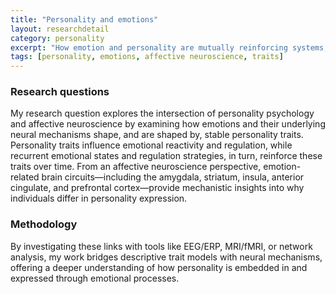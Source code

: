 ```yaml
---
title: "Personality and emotions"
layout: researchdetail
category: personality
excerpt: "How emotion and personality are mutually reinforcing systems, studied through affective neuroscience. By examining the neural mechanisms of emotional processing, regulation, and reactivity, you provide a mechanistic bridge that explains how personality traits manifest in the brain and why emotional tendencies are stable across individuals."
tags: [personality, emotions, affective neuroscience, traits]
---
```


### Research questions
My research question explores the intersection of personality psychology and affective neuroscience by examining how emotions and their underlying neural mechanisms shape, and are shaped by, stable personality traits. Personality traits influence emotional reactivity and regulation, while recurrent emotional states and regulation strategies, in turn, reinforce these traits over time. From an affective neuroscience perspective, emotion-related brain circuits—including the amygdala, striatum, insula, anterior cingulate, and prefrontal cortex—provide mechanistic insights into why individuals differ in personality expression. 

### Methodology
By investigating these links with tools like EEG/ERP, MRI/fMRI, or network analysis, my work bridges descriptive trait models with neural mechanisms, offering a deeper understanding of how personality is embedded in and expressed through emotional processes.